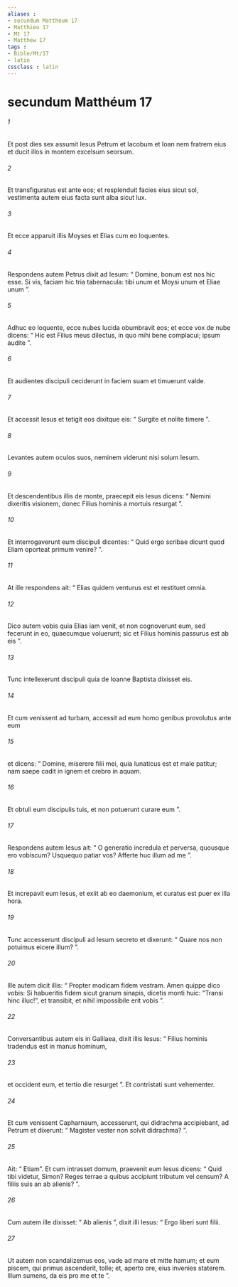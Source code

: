 ```yaml
---
aliases : 
- secundum Matthéum 17
- Matthieu 17
- Mt 17
- Matthew 17
tags : 
- Bible/Mt/17
- latin
cssclass : latin
---
```


# secundum Matthéum 17

###### 1
Et post dies sex assumit Iesus Petrum et Iacobum et Ioan nem fratrem eius et ducit illos in montem excelsum seorsum. 
###### 2
Et transfiguratus est ante eos; et resplenduit facies eius sicut sol, vestimenta autem eius facta sunt alba sicut lux. 
###### 3
Et ecce apparuit illis Moyses et Elias cum eo loquentes. 
###### 4
Respondens autem Petrus dixit ad Iesum: “ Domine, bonum est nos hic esse. Si vis, faciam hic tria tabernacula: tibi unum et Moysi unum et Eliae unum ”. 
###### 5
Adhuc eo loquente, ecce nubes lucida obumbravit eos; et ecce vox de nube dicens: “ Hic est Filius meus dilectus, in quo mihi bene complacui; ipsum audite ”. 
###### 6
Et audientes discipuli ceciderunt in faciem suam et timuerunt valde. 
###### 7
Et accessit Iesus et tetigit eos dixitque eis: “ Surgite et nolite timere ”. 
###### 8
Levantes autem oculos suos, neminem viderunt nisi solum Iesum.
###### 9
Et descendentibus illis de monte, praecepit eis Iesus dicens: “ Nemini dixeritis visionem, donec Filius hominis a mortuis resurgat ”.
###### 10
Et interrogaverunt eum discipuli dicentes: “ Quid ergo scribae dicunt quod Eliam oporteat primum venire? ”. 
###### 11
At ille respondens ait: “ Elias quidem venturus est et restituet omnia. 
###### 12
Dico autem vobis quia Elias iam venit, et non cognoverunt eum, sed fecerunt in eo, quaecumque voluerunt; sic et Filius hominis passurus est ab eis ”. 
###### 13
Tunc intellexerunt discipuli quia de Ioanne Baptista dixisset eis.
###### 14
Et cum venissent ad turbam, accessit ad eum homo genibus provolutus ante eum 
###### 15
et dicens: “ Domine, miserere filii mei, quia lunaticus est et male patitur; nam saepe cadit in ignem et crebro in aquam. 
###### 16
Et obtuli eum discipulis tuis, et non potuerunt curare eum ”. 
###### 17
Respondens autem Iesus ait: “ O generatio incredula et perversa, quousque ero vobiscum? Usquequo patiar vos? Afferte huc illum ad me ”. 
###### 18
Et increpavit eum Iesus, et exiit ab eo daemonium, et curatus est puer ex illa hora. 
###### 19
Tunc accesserunt discipuli ad Iesum secreto et dixerunt: “ Quare nos non potuimus eicere illum? ”. 
###### 20
Ille autem dicit illis: “ Propter modicam fidem vestram. Amen quippe dico vobis: Si habueritis fidem sicut granum sinapis, dicetis monti huic: “Transi hinc illuc!”, et transibit, et nihil impossibile erit vobis ”.
###### 22
Conversantibus autem eis in Galilaea, dixit illis Iesus: “ Filius hominis tradendus est in manus hominum, 
###### 23
et occident eum, et tertio die resurget ”. Et contristati sunt vehementer.
###### 24
Et cum venissent Capharnaum, accesserunt, qui didrachma accipiebant, ad Petrum et dixerunt: “ Magister vester non solvit didrachma? ”. 
###### 25
Ait: “ Etiam”. Et cum intrasset domum, praevenit eum Iesus dicens: “ Quid tibi videtur, Simon? Reges terrae a quibus accipiunt tributum vel censum? A filiis suis an ab alienis? ”. 
###### 26
Cum autem ille dixisset: “ Ab alienis ”, dixit illi Iesus: “ Ergo liberi sunt filii. 
###### 27
Ut autem non scandalizemus eos, vade ad mare et mitte hamum; et eum piscem, qui primus ascenderit, tolle; et, aperto ore, eius invenies staterem. Illum sumens, da eis pro me et te ”.
